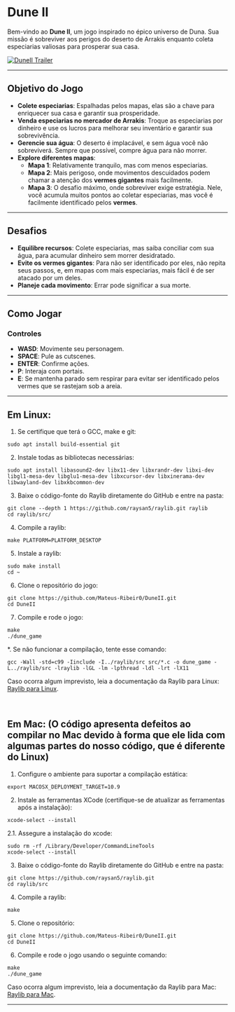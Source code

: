 # **Dune II**

Bem-vindo ao **Dune II**, um jogo inspirado no épico universo de Duna. Sua missão é sobreviver aos perigos do deserto de Arrakis enquanto coleta especiarias valiosas para prosperar sua casa.

[![DuneII Trailer](https://img.youtube.com/vi/gd-w5tYxpn8/maxresdefault.jpg)](https://youtu.be/gd-w5tYxpn8)

---

## **Objetivo do Jogo**

- **Colete especiarias**: Espalhadas pelos mapas, elas são a chave para enriquecer sua casa e garantir sua prosperidade.
- **Venda especiarias no mercador de Arrakis**: Troque as especiarias por dinheiro e use os lucros para melhorar seu inventário e garantir sua sobrevivência.
- **Gerencie sua água**: O deserto é implacável, e sem água você não sobreviverá. Sempre que possível, compre água para não morrer.
- **Explore diferentes mapas**:
  - **Mapa 1**: Relativamente tranquilo, mas com menos especiarias.
  - **Mapa 2**: Mais perigoso, onde movimentos descuidados podem chamar a atenção dos **vermes gigantes** mais facilmente.
  - **Mapa 3**: O desafio máximo, onde sobreviver exige estratégia. Nele, você acumula muitos pontos ao coletar especiarias, mas você é facilmente identificado pelos **vermes**.

---

## **Desafios**

- **Equilibre recursos**: Colete especiarias, mas saiba conciliar com sua água, para acumular dinheiro sem morrer desidratado.
- **Evite os vermes gigantes**: Para não ser identificado por eles, não repita seus passos, e, em mapas com mais especiarias, mais fácil é de ser atacado por um deles.
- **Planeje cada movimento**: Errar pode significar a sua morte.

---

## **Como Jogar**

### **Controles**
- **WASD**: Movimente seu personagem.
- **SPACE**: Pule as cutscenes.
- **ENTER**: Confirme ações.
- **P**: Interaja com portais.
- **E**: Se mantenha parado sem respirar para evitar ser identificado pelos vermes que se rastejam sob a areia.

---

## Em Linux:

1. Se certifique que terá o GCC, make e git:
```
sudo apt install build-essential git
```

2.  Instale todas as bibliotecas necessárias:
```
sudo apt install libasound2-dev libx11-dev libxrandr-dev libxi-dev libgl1-mesa-dev libglu1-mesa-dev libxcursor-dev libxinerama-dev libwayland-dev libxkbcommon-dev
```

3.  Baixe o código-fonte do Raylib diretamente do GitHub e entre na pasta:
```
git clone --depth 1 https://github.com/raysan5/raylib.git raylib
cd raylib/src/
```

4. Compile a raylib:
```
make PLATFORM=PLATFORM_DESKTOP
```

5.  Instale a raylib:
```
sudo make install
cd ~
```

6.  Clone o repositório do jogo:
```
git clone https://github.com/Mateus-Ribeir0/DuneII.git
cd DuneII
```

7.  Compile e rode o jogo:
```
make
./dune_game
```

*. Se não funcionar a compilação, tente esse comando:

```
gcc -Wall -std=c99 -Iinclude -I../raylib/src src/*.c -o dune_game -L../raylib/src -lraylib -lGL -lm -lpthread -ldl -lrt -lX11
```

Caso ocorra algum imprevisto, leia a documentação da Raylib para Linux: [Raylib para Linux](https://github.com/raysan5/raylib/wiki/Working-on-GNU-Linux).

<br>

## Em Mac: (O código apresenta defeitos ao compilar no Mac devido à forma que ele lida com algumas partes do nosso código, que é diferente do Linux)

1. Configure o ambiente para suportar a compilação estática:
```
export MACOSX_DEPLOYMENT_TARGET=10.9
```

2. Instale as ferramentas XCode (certifique-se de atualizar as ferramentas após a instalação):
```
xcode-select --install
```

2.1. Assegure a instalação do xcode:

```
sudo rm -rf /Library/Developer/CommandLineTools
xcode-select --install
```

3. Baixe o código-fonte do Raylib diretamente do GitHub e entre na pasta:
```
git clone https://github.com/raysan5/raylib.git
cd raylib/src
```

4. Compile a raylib:
```
make
```

5. Clone o repositório:
```
git clone https://github.com/Mateus-Ribeir0/DuneII.git
cd DuneII
```

6. Compile e rode o jogo usando o seguinte comando:
```
make
./dune_game
```

Caso ocorra algum imprevisto, leia a documentação da Raylib para Mac: [Raylib para Mac](https://github.com/raysan5/raylib/wiki/Working-on-macOS).

---
